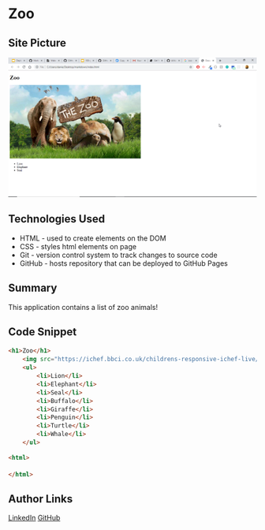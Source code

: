 # Zoo

## Site Picture
![Site](chrome_vGiqS64eLn.png)

## Technologies Used
- HTML - used to create elements on the DOM
- CSS - styles html elements on page
- Git - version control system to track changes to source code
- GitHub - hosts repository that can be deployed to GitHub Pages

## Summary 
This application contains a list of zoo animals!

## Code Snippet
```html
<h1>Zoo</h1>
    <img src="https://ichef.bbci.co.uk/childrens-responsive-ichef-live/r/720/1x/cbbc/the_zoo_who_are_you_quiz_index_new.jpg" alt="zoo">
    <ul>
        <li>Lion</li>
        <li>Elephant</li>
        <li>Seal</li>
        <li>Buffalo</li>
        <li>Giraffe</li>
        <li>Penguin</li>
        <li>Turtle</li>
        <li>Whale</li>
    </ul>
```

```html
<html>

</html>
```


## Author Links
[LinkedIn](https://www.linkedin.com/in/username)
[GitHub](https://github.com/username)
